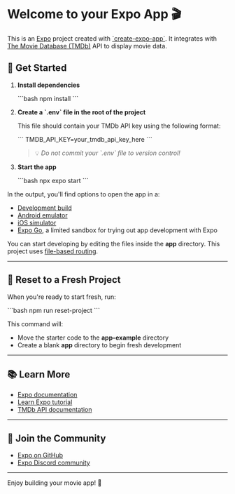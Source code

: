 # Welcome to your Expo App 🎬

This is an [Expo](https://expo.dev) project created with [\`create-expo-app\`](https://www.npmjs.com/package/create-expo-app). It integrates with [The Movie Database (TMDb)](https://www.themoviedb.org/) API to display movie data.

## 🚀 Get Started

1. **Install dependencies**

   \`\`\`bash
   npm install
   \`\`\`

2. **Create a \`.env\` file in the root of the project**

   This file should contain your TMDb API key using the following format:

   \`\`\`
   TMDB_API_KEY=your_tmdb_api_key_here
   \`\`\`

   > 💡 _Do not commit your \`.env\` file to version control!_

3. **Start the app**

   \`\`\`bash
   npx expo start
   \`\`\`

In the output, you'll find options to open the app in a:

- [Development build](https://docs.expo.dev/develop/development-builds/introduction/)
- [Android emulator](https://docs.expo.dev/workflow/android-studio-emulator/)
- [iOS simulator](https://docs.expo.dev/workflow/ios-simulator/)
- [Expo Go](https://expo.dev/go), a limited sandbox for trying out app development with Expo

You can start developing by editing the files inside the **app** directory. This project uses [file-based routing](https://docs.expo.dev/router/introduction).

---

## 🧼 Reset to a Fresh Project

When you're ready to start fresh, run:

\`\`\`bash
npm run reset-project
\`\`\`

This command will:

- Move the starter code to the **app-example** directory
- Create a blank **app** directory to begin fresh development

---

## 📚 Learn More

- [Expo documentation](https://docs.expo.dev/)
- [Learn Expo tutorial](https://docs.expo.dev/tutorial/introduction/)
- [TMDb API documentation](https://developer.themoviedb.org/)

---

## 💬 Join the Community

- [Expo on GitHub](https://github.com/expo/expo)
- [Expo Discord community](https://chat.expo.dev)

---

Enjoy building your movie app! 🍿